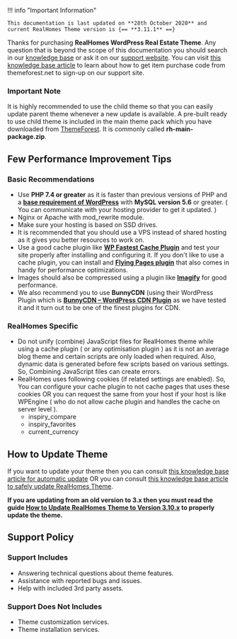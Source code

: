 !!! info "Important Information"

    This documentation is last updated on **28th October 2020** and current RealHomes Theme version is {== **3.11.1** ==}

Thanks for purchasing **RealHomes WordPress Real Estate Theme**. Any question that is beyond the scope of this documentation you should search in our [knowledge base](https://support.inspirythemes.com/) or ask it on our [support website](https://support.inspirythemes.com/login-register//). You can visit [this knowledge base article](https://support.inspirythemes.com/knowledgebase/how-to-get-themeforest-item-purchase-code/) to learn about how to get item purchase code from themeforest.net to sign-up on our support site.

### **Important Note**
    
It is highly recommended to use the child theme so that you can easily update parent theme whenever a new update is available. A pre-built ready to use child theme is included in the main theme pack which you have downloaded from [ThemeForest](https://themeforest.net/downloads). It is commonly called **rh-main-package.zip**.

## Few Performance Improvement Tips

### **Basic Recommendations**

* Use **PHP 7.4 or greater** as it is faster than previous versions of PHP and a <strong><a href="https://wordpress.org/about/requirements/" target="_blank">base requirement of WordPress</a></strong> with **MySQL version 5.6** or greater. ( You can communicate with your hosting provider to get it updated. )
* Nginx or Apache with mod_rewrite module.
* Make sure your hosting is based on SSD drives.
* It is recommended that you should use a VPS instead of shared hosting as it gives you better resources to work on.
* Use a good cache plugin like <strong><a href="https://wordpress.org/plugins/wp-fastest-cache/" target="_blank">WP Fastest Cache Plugin</a></strong> and test your site properly after installing and configuring it. If you don't like to use a cache plugin, you can install and  <strong><a href="https://wordpress.org/plugins/flying-pages/" target="_blank">Flying Pages plugin</a></strong> that also comes in handy for performance optimizations.
* Images should also be compressed using a plugin like <strong><a href="https://wordpress.org/plugins/imagify/" target="_blank">Imagify</a></strong> for good performance.
* We also recommend you to use **BunnyCDN** (using their WordPress Plugin which is <strong><a href="https://wordpress.org/plugins/bunnycdn/" target="_blank">BunnyCDN – WordPress CDN Plugin</a></strong> as we have tested it and it turn out to be one of the finest plugins for CDN.

### **RealHomes Specific**

* Do not unify (combine) JavaScript files for RealHomes theme while using a cache plugin ( or any optimisation plugin ) as it is not an average blog theme and certain scripts are only loaded when required. Also, dynamic data is generated before few scripts based on various settings. So, Combining JavaScript files can create errors.
* RealHomes uses following cookies (if related settings are enabled). So, You can configure your cache plugin to not cache pages that uses these cookies OR you can request the same from your host if your host is like WPEngine ( who do not allow cache plugin and handles the cache on server level ).
    - inspiry_compare
    - inspiry_favorites
    - current_currency

## How to Update Theme

If you want to update your theme then you can consult [this knowledge base article for automatic update](https://support.inspirythemes.com/knowledgebase/update-theme-using-envato-wordpress-toolkit/) OR you can consult [this knowledge base article to safely update RealHomes Theme](https://support.inspirythemes.com/knowledgebase/how-to-update-real-homes-theme-safely/).

**If you are updating from an old version to 3.x then you must read the guide [How to Update RealHomes Theme to Version 3.10.x](https://support.inspirythemes.com/knowledgebase/how-to-update-real-homes-theme-to-version-3-10-x/) to properly update the theme.**

## Support Policy

### **Support Includes**

- Answering technical questions about theme features.
- Assistance with reported bugs and issues.
- Help with included 3rd party assets.

### **Support Does Not Includes**

- Theme customization services.
- Theme installation services.